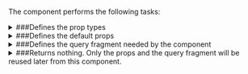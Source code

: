 The component performs the following tasks:

<details>
	<summary>###Defines the prop types

</summary>
* The GraphQL id

* The category id from the database

* The category name

</details>

<details>
	<summary>###Defines the default props

</summary>
</details>

<details>
	<summary>###Defines the query fragment needed by the component

</summary>
</details>

<details>
	<summary>###Returns nothing. Only the props and the query fragment will be reused later from this component.

</summary>
</details>

